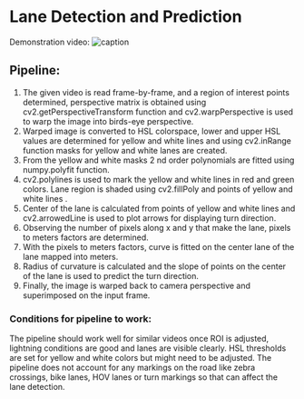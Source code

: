 # Lane Detection and Prediction

Demonstration video:
![caption](results/predict_turn.gif)

## Pipeline:
1. The given video is read frame-by-frame, and a region of interest points determined, perspective matrix is obtained using cv2.getPerspectiveTransform function and cv2.warpPerspective is used to warp the image into birds-eye perspective.
2. Warped image is converted to HSL colorspace, lower and upper HSL values are determined for yellow and white lines and using cv2.inRange function masks for yellow and white lanes are created.
3. From the yellow and white masks 2 nd order polynomials are fitted using numpy.polyfit function.
4. cv2.polylines is used to mark the yellow and white lines in red and green colors. Lane region is shaded using cv2.fillPoly and points of yellow and white lines .
5. Center of the lane is calculated from points of yellow and white lines and cv2.arrowedLine is used to plot arrows for displaying turn direction.
6. Observing the number of pixels along x and y that make the lane, pixels to meters factors are determined.
7. With the pixels to meters factors, curve is fitted on the center lane of the lane mapped into meters.
8. Radius of curvature is calculated and the slope of points on the center of the lane is used to predict the turn direction.
9. Finally, the image is warped back to camera perspective and superimposed on the input frame.

### Conditions for pipeline to work:  
The pipeline should work well for similar videos once ROI is
adjusted, lightning conditions are good and lanes are visible clearly. HSL thresholds are
set for yellow and white colors but might need to be adjusted. The pipeline does not
account for any markings on the road like zebra crossings, bike lanes, HOV lanes or
turn markings so that can affect the lane detection.
